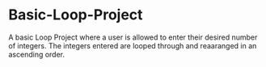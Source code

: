 # Basic-Loop-Project
 A basic Loop Project where a user is allowed  to enter their desired number of integers. The integers entered are looped through and reaaranged in an ascending order.
